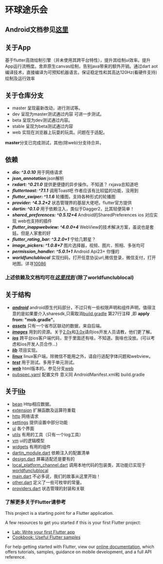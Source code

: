 # 环球途乐会
## Android文档参见[这里](https://gitee.com/Tokra/WorldFunClub-Android/blob/master/README.md)
## 关于App

基于flutter高效绘制引擎（并未使用其跨平台特性），提升其绘制ui效率。提升App运行流畅度。舍弃原生canvas绘制，告别java带来的额外开销。通过dart aot
编译技术，直接编译为可预知机器语言。保证稳定性和其高达120Hz(看硬件支持)绘制及运行效率

## 关于仓库分支

* master 呈现最新改动，进行测试等。
* dev 呈现为master测试通过内容 可进一步测试。
* beta 呈现为dev测试通过内容。
* stable 呈现为beta测试通过内容
* web 实现在浏览器上玩耍的玩具。问题在于适配。 

**master**分支已完成测试，其他(除web)分支待合并。

## 依赖

* _**dio: ^3.0.10**_ 用于网络请求
* **_json_annotation_**:json解析
* **_rxdart: ^0.21.0_** 提供更便捷的异步操作。不知道？ rxjava总知道吧
* **_fluttertoast: ^7.1.1_** 调用Toast吧 作者应该有比较猛的功能，没用到
* **_flutter_swiper: ^1.1.6_** 轮播图，支持各种形式的轮播图
* **_provider: ^4.3.2+2_** 状态管理界的基层大佬吧，flutter官方提供
* **_dartin: ^0.1.0_** 用于依赖注入，类似于Dagger2，比其轻便简单！
* **_shared_preferences: ^0.5.12+4_** Android的SharedPreferences ios 对应实现 web也支持的插件
* **_flutter_inappwebview: ^4.0.0+4_** WebView的技术解决方案，虽说也是套娃。但是人家套的好
* **_flutter_rating_bar: ^3.2.0+1_** 宁给几颗星？
* **_image_pickers: ^1.0.8+7_** 图片选择器，视频、图片、照相、多张均可
* **_permission_handler: ^5.0.1+1_** Android Api23+ 你懂的
* **_worldfunclublocal_** 实现扫码，打开任意协议url,微信登录，微信支付，打开地图。详寻[10086](https://github.com/AndromedaX7/worldfunclublocal)   
### 上述依赖及文档均可在[**_这里找到_**](https://pub.dev/) (除了worldfunclublocal)

## 关于结构
* [_**android**_](android) android原生代码部分，不过只有一些权限声明和组件声明，值得注意的是如果要介入sharesdk,只需取消[build.gradle](android/app/build.gradle) 第27行注释 ,即 **apply from: "mob.gradle"**。
* [_**assets**_](assets) 只有一个省市区联动的数据，来自后端。
* [_**images**_](images) 用到的资源。关于[2.0x](images/2.0x)和[3.0x](images/3.0x)请向ios开发人员请教，他们更了解。
* [_**ios**_](ios) 跨平台ios客户端代码，至于里面还有啥，不知道。我啥也没放。(可以考虑和ios开发人员合作...)
* [_**lib**_](lib) 项目实现。
* [_**linux**_](linux) linux客户端，除微信不能用之外，请自行适配字体问题和webview。
* [_**test**_](test) 用于测试。多用于单元测试。
* [_**web**_](web) html版本的。参见分支[web](https://github.com/AndromedaX7/worldfunclub/tree/web)
* [pubspec.yaml](pubspec.yaml) 配置文件 意义同 AndroidManifest.xml和 build.gradle

## 关于[lib](lib)
* [bean](lib/bean) Http相应数据。
* [extension](lib/extensions) 扩展函数及运算符重载
* [http](lib/http) 网络请求
* [settings](lib/settings) 提供设置中部分功能
* [ui](lib/ui) 各个界面
* [utils](lib/utils) 有用的工具（只有一个log工具）
* [vm](lib/vm) ui的逻辑模型
* [widgets](lib/widgets) 有用的组件
* [dartin_module.dart](lib/dartin_module.dart) 依赖注入的配置清单
* [design.dart](lib/design.dart) 屏幕适配还是要有的
* [local_platform_channel.dart](lib/local_platform_channel.dart) 调用本地代码的包装类，其功能已实现于[worldfunclublocal](https://github.com/AndromedaX7/worldfunclublocal)
* [main.dart](lib/main.dart) 不必多说，我们的故事从这里开始！
* [other.dart](lib/other.dart) 定义了一些可枚举的常量。
* [providers.dart](lib/providers.dart) 状态管理的封装和关联



### 了解更多关于Flutter请参考

This project is a starting point for a Flutter application.

A few resources to get you started if this is your first Flutter project:

- [Lab: Write your first Flutter app](https://flutter.dev/docs/get-started/codelab)
- [Cookbook: Useful Flutter samples](https://flutter.dev/docs/cookbook)

For help getting started with Flutter, view our
[online documentation](https://flutter.dev/docs), which offers tutorials, samples, guidance on mobile development, and a
full API reference.
